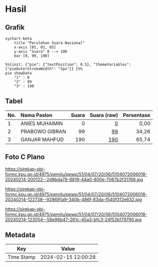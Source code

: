 # Hasil

## Grafik

```mermaid
xychart-beta
    title "Perolehan Suara Nasional"
    x-axis [01, 02, 03]
    y-axis "Suara" 0 --> 190
    bar [0, 99, 190]
```

```mermaid
%%{init: {"pie": {"textPosition": 0.5}, "themeVariables": {"pieOuterStrokeWidth": "5px"}} }%%
pie showData
    "1" : 0
    "2" : 99
    "3" : 190
```

## Tabel

| No. | Nama Paslon    | Suara | Suara (raw) | Persentase |
|:--- |:-------------- | -----:| -----------:| ----------:|
| 1   | ANIES MUHAIMIN | 0     | [0][p-1]    | 0,00       |
| 2   | PRABOWO GIBRAN | 99    | [99][p-2]   | 34,26      |
| 3   | GANJAR MAHFUD  | 190   | [190][p-3]  | 65,74      |


[p-1]: https://github.com/gigit-pemilu/pemilu-2024/blob/main/pilpres/hitung-suara/sub/51-bali/sub/04-gianyar/sub/07-payangan/sub/2006-kerta/sub/018-tps/sub/paslon-1.txt
[p-2]: https://github.com/gigit-pemilu/pemilu-2024/blob/main/pilpres/hitung-suara/sub/51-bali/sub/04-gianyar/sub/07-payangan/sub/2006-kerta/sub/018-tps/sub/paslon-2.txt
[p-3]: https://github.com/gigit-pemilu/pemilu-2024/blob/main/pilpres/hitung-suara/sub/51-bali/sub/04-gianyar/sub/07-payangan/sub/2006-kerta/sub/018-tps/sub/paslon-3.txt

## Foto C Plano

https://sirekap-obj-formc.kpu.go.id/4975/pemilu/ppwp/51/04/07/20/06/5104072006018-20240214-200122--2d9bda79-8819-44a0-800e-7067b2f31768.jpg

https://sirekap-obj-formc.kpu.go.id/4975/pemilu/ppwp/51/04/07/20/06/5104072006018-20240214-122738--928691a9-340b-486f-83da-f540f312e632.jpg

https://sirekap-obj-formc.kpu.go.id/4975/pemilu/ppwp/51/04/07/20/06/5104072006018-20240214-123054--58e96b47-261c-45a3-bfc3-24f52b179790.jpg


## Metadata

| Key        | Value               |
| ---------- | ------------------- |
| Time Stamp | 2024-02-15 12:00:28 |



